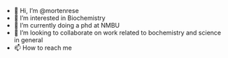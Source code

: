 - 👋 Hi, I’m @mortenrese
- 👀 I’m interested in Biochemistry
- 🌱 I’m currently doing a phd at NMBU 
- 💞️ I’m looking to collaborate on work related to bochemistry and science in general
- 📫 How to reach me 

<!---
mortenrese/mortenrese is a ✨ special ✨ repository because its `README.md` (this file) appears on your GitHub profile.
You can click the Preview link to take a look at your changes.
--->
